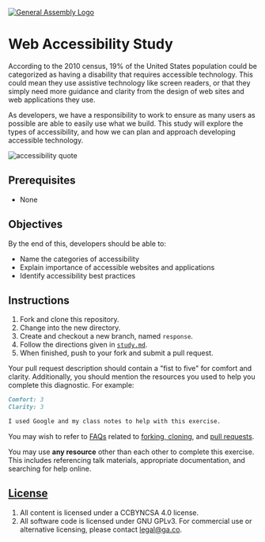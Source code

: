 [![General Assembly Logo](https://camo.githubusercontent.com/1a91b05b8f4d44b5bbfb83abac2b0996d8e26c92/687474703a2f2f692e696d6775722e636f6d2f6b6538555354712e706e67)](https://generalassemb.ly/education/web-development-immersive)

# Web Accessibility Study

According to the 2010 census, 19% of the United States population
could be categorized as having a disability that requires accessible
technology. This could mean they use assistive technology like screen readers,
or that they simply need more guidance and clarity from the design of
web sites and web applications they use.

As developers, we have a responsibility to work to ensure as many users as
possible are able to easily use what we build. This study will explore
the types of accessibility, and how we can plan and approach developing
accessible technology.

![accessibility quote](https://media.git.generalassemb.ly/user/16103/files/de3dd300-3063-11e9-9f8b-6f59fa4e8422)

## Prerequisites

- None

## Objectives

By the end of this, developers should be able to:

- Name the categories of accessibility
- Explain importance of accessible websites and applications
- Identify accessibility best practices

## Instructions

1. Fork and clone this repository.
1. Change into the new directory.
1. Create and checkout a new branch, named `response`.
1. Follow the directions given in [`study.md`](study.md).
1. When finished, push to your fork and submit a pull request.

Your pull request description should contain a "fist to five" for comfort and
clarity. Additionally, you should mention the resources you used to help you
complete this diagnostic. For example:

```md
Comfort: 3
Clarity: 3

I used Google and my class notes to help with this exercise.
```

You may wish to refer to [FAQs](https://git.generalassemb.ly/ga-wdi-boston/meta/wiki/)
related to [forking,
cloning](https://git.generalassemb.ly/ga-wdi-boston/meta/wiki/ForkAndClone), and
[pull
requests](https://git.generalassemb.ly/ga-wdi-boston/meta/wiki/PullRequest).

You may use **any resource** other than each other to complete this exercise.
This includes referencing talk materials, appropriate documentation, and
searching for help online.

## [License](LICENSE)

1. All content is licensed under a CC­BY­NC­SA 4.0 license.
1. All software code is licensed under GNU GPLv3. For commercial use or
    alternative licensing, please contact legal@ga.co.
